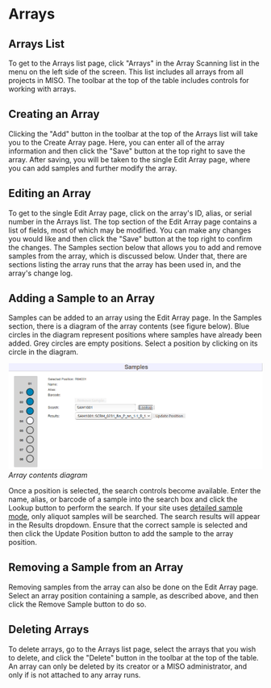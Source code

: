 # Arrays

## Arrays List

To get to the Arrays list page, click "Arrays" in the Array Scanning list in the menu on the left side of the screen.
This list includes all arrays from all projects in MISO. The toolbar at the top of the table includes controls for
working with arrays.

## Creating an Array

Clicking the "Add" button in the toolbar at the top of the Arrays list will take you to the Create Array page. Here,
you can enter all of the array information and then click the "Save" button at the top right to save the array. After
saving, you will be taken to the single Edit Array page, where you can add samples and further modify the array.

## Editing an Array

To get to the single Edit Array page, click on the array's ID, alias, or serial number in the Arrays list. The top
section of the Edit Array page contains a list of fields, most of which may be modified. You can make any changes you
would like and then click the "Save" button at the top right to confirm the changes. The Samples section below that
allows you to add and remove samples from the array, which is discussed below. Under that, there are sections listing
the array runs that the array has been used in, and the array's change log.

## Adding a Sample to an Array

Samples can be added to an array using the Edit Array page. In the Samples section, there is a diagram of the array
contents (see figure below). Blue circles in the diagram represent positions where samples have already been
added. Grey circles are empty positions. Select a position by clicking on its circle in the diagram.

![Array contents diagram](../images/arrays-diagram.png)
*Array contents diagram*

Once a position is selected, the search controls become available. Enter the name, alias, or barcode of a sample into
the search box and click the Lookup button to perform the search. If your site uses
[detailed sample mode](site_configuration/#detailed_sample_mode), only aliquot samples will be searched. The search
results will appear in the Results dropdown. Ensure that the correct sample is selected and then click the Update
Position button to add the sample to the array position.

## Removing a Sample from an Array

Removing samples from the array can also be done on the Edit Array page. Select an array position containing a sample,
as described above, and then click the Remove Sample button to do so.

## Deleting Arrays

To delete arrays, go to the Arrays list page, select the arrays that you wish to delete, and click the "Delete" button
in the toolbar at the top of the table. An array can only be deleted by its creator or a MISO administrator, and only
if is not attached to any array runs.
